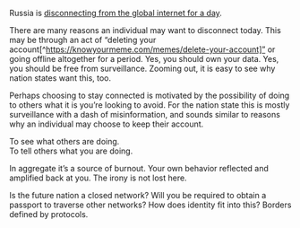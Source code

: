 Russia is [disconnecting from the global internet for a day](https://www.wired.com/story/russia-internet-disconnect-what-happens/).

There are many reasons an individual may want to disconnect today. This may be through an act of “deleting your account[^https://knowyourmeme.com/memes/delete-your-account]” or going offline altogether for a period. Yes, you should own your data. Yes, you should be free from surveillance. Zooming out, it is easy to see why nation states want this, too.

Perhaps choosing to stay connected is motivated by the possibility of doing to others what it is you’re looking to avoid. For the nation state this is mostly surveillance with a dash of misinformation, and sounds similar to reasons why an individual may choose to keep their account.

To see what others are doing.  
To tell others what you are doing.

In aggregate it’s a source of burnout. Your own behavior reflected and amplified back at you. The irony is not lost here.

Is the future nation a closed network? Will you be required to obtain a passport to traverse other networks? How does identity fit into this? Borders defined by protocols.